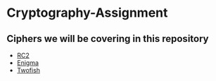 # Cryptography-Assignment

## Ciphers we will be covering in this repository
- [RC2](RC2_test.py)
- [Enigma](enigma.py)
- [Twofish](Twofish.py)
